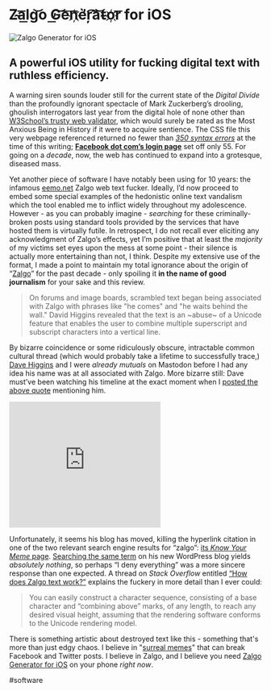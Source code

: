 # Z̴͏a͞l͟g͝o͏ ̕G͟͝e͞n͞҉è̛ŗ͡a͝͞t̴o҉r͞ for iOS

![Zalgo Generator for iOS](https://i.snap.as/2ixUKqT.png)

## A powerful iOS utility for fucking digital text with ruthless efficiency.

A warning siren sounds louder still for the current state of the *Digital Divide* than the profoundly ignorant spectacle of Mark Zuckerberg’s drooling, ghoulish interrogators last year from the digital hole of none other than [W3School’s trusty web validator](https://validator.w3.org), which would surely be rated as the Most Anxious Being in History if it were to acquire sentience. The CSS file this very webpage referenced returned no fewer than *[350 syntax errors](https://jigsaw.w3.org/css-validator/validator?uri=http%3A%2F%2Fwww.extratone.com&profile=css3svg&usermedium=all&warning=1&vextwarning=&lang=en)* at the time of this writing; **[Facebook dot com’s login page](https://jigsaw.w3.org/css-validator/validator?uri=http%3A%2F%2Ffacebook.com&profile=css3svg&usermedium=all&warning=1&vextwarning=&lang=en)** set off only 55. For going on a *decade*, now, the web has continued to expand into a grotesque, diseased mass.

Yet another piece of software I have notably been using for 10 years: the infamous [eemo.net](http://www.eeemo.net/) Zalgo web text fucker. Ideally, I’d now proceed to embed some special examples of the hedonistic online text vandalism which the tool enabled me to inflict widely throughout my adolescence. However - as you can probably imagine - *searching* for these criminally-broken posts using standard tools provided by the services that have hosted them is virtually futile. In retrospect, I do not recall ever eliciting any acknowledgment of Zalgo’s effects, yet I’m positive that at least the *majority* of my victims set eyes upon the mess at some point - their silence is actually more entertaining than not, I think. Despite my extensive use of the format, I made a point to maintain my total ignorance about the origin of “[Zalgo](https://knowyourmeme.com/memes/zalgo)” for the past decade - only spoiling it **in the name of good journalism** for your sake and this review.

> On forums and image boards, scrambled text began being associated with Zalgo with phrases like "he comes" and "he waits behind the wall." David Higgins revealed that the text is an ~abuse~ of a Unicode feature that enables the user to combine multiple superscript and subscript characters into a vertical line. 

By bizarre coincidence or some ridiculously obscure, intractable common cultural thread (which would probably take a lifetime to successfully trace,) [Dave Higgins](https://octodon.social/@DaveHiggins) and I were *already mutuals* on Mastodon before I had any idea his name was at all associated with Zalgo. More bizarre still: Dave must’ve been watching his timeline at the exact moment when I [posted the above quote](https://mastodon.social/@DavidBlue/102564857843257870) mentioning him.

<iframe src="https://octodon.social/@DaveHiggins/102565065494333224/embed" class="mastodon-embed" style="max-width: 100%; border: 0" width="300" height="250" allowfullscreen="allowfullscreen"></iframe>

Unfortunately, it seems his blog has moved, killing the hyperlink citation in one of the two relevant search engine results for “zalgo”: [its *Know Your Meme* page](https://knowyourmeme.com/memes/zalgo). [Searching the same term](https://davidjhiggins.wordpress.com/?s=zalgo) on his new WordPress blog yields *absolutely nothing*, so perhaps “I deny everything” was a more sincere response than one expected. A thread on *Stack Overflow* entitled [“How does Zalgo text work?”](https://stackoverflow.com/questions/6579844/how-does-zalgo-text-work) explains the fuckery in more detail than I ever could:

> You can easily construct a character sequence, consisting of a base character and “combining above” marks, of any length, to reach any desired visual height, assuming that the rendering software conforms to the Unicode rendering model. 

There is something artistic about destroyed text like this - something that's more than just edgy chaos. I believe in "[surreal memes](https://mashable.com/article/surreal-memes/)" that can break Facebook and Twitter posts. I believe in Zalgo, and I believe you need [Zalgo Generator for iOS](https://apps.apple.com/us/app/zalgo-generator/id1178473555) on your phone *right now*.

#software